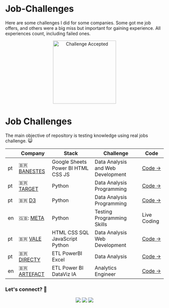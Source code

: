 # Job-Challenges
Here are some challenges I did for some companies. Some got me job offers, and others were a big miss but important for gaining experience. All experiences count, including failed ones.
<p align="center"><img src="https://media.tenor.com/zA-zNlag2O4AAAAi/meme.gif" alt="Challenge Accepted" width="200"></p>

# Job Challenges

The main objective of repository is testing knowledge using real jobs challenge. :smiley_cat:


|      | Company                                              | Stack                                         | Challenge                                                     |     Code                                                    |
| ---- | ------------------------------------------------------------------- | --------------------------------------------- | --------------------------------------------------------------------------------------- | ------------------------------------------------------------------------------- |
| pt   | :brazil: [BANESTES](https://www.banestes.com.br/)            |   Google Sheets Power BI HTML  CSS  JS         | Data Analysis and Web Development                | [Code →](https://github.com/Raii-Azevedo/banestes)      |
| pt   | :brazil: [TARGET](https://targetsistemas.com.br/filiais)            |   Python        | Data Analysis Programming             | [Code →](https://github.com/Raii-Azevedo/Target/tree/master)  |
| pt   | :brazil: [D3](https://www.d3.do/)            |   Python        | Data Analysis Programming             | [Code →](https://github.com/Raii-Azevedo/D3-Challenge)  |
| en   | 🇬🇧: [META](https://about.meta.com/)            |   Python        | Testing Programming Skills             | Live Coding  |
| pt   | :brazil: [VALE](https://vale.com/pt/)            |   HTML CSS SQL JavaScript Python      | Data Analysis Web Development         | [Code →](https://github.com/Raii-Azevedo/Webwall)  |
| pt   | :brazil: [DIRECTY](https://directy.com.br/)            |   ETL PowerBI Excel      | Data Analysis       | [Code →](https://github.com/Raii-Azevedo/ProjetosBI/tree/master/Desafio%20Metas%20x%20Vendas)|
| en   | :brazil: [ARTEFACT](https://www.artefact.com/pt-br/)         | ETL Power BI DataViz IA  | Analytics Engineer | [Code →](https://github.com/Raii-Azevedo/ProjetosBI/blob/master/Ra%C3%ADssa%20Azevedo%20-%20Analytics%20Engineer%20Brazil.zip)|



### Let's connect? 🤝
  <div>
    <p align="center">
      <a href="https://www.linkedin.com/in/raissa-azevedo-555893120/"><img src="https://img.shields.io/badge/linkedin-%230077B5.svg?style=for-the-badge&logo=linkedin&logoColor=white"/></a>
      <a href="https://www.youtube.com/channel/UCEKsppYChQTSNh-OMHgrdWQ"><img src="https://img.shields.io/badge/YouTube-%23FF0000.svg?style=for-the-badge&logo=YouTube&logoColor=white"/></a>     
      <a href="https://www.instagram.com/raiissa.azevedo/"><img src="https://img.shields.io/badge/Instagram-%23E4405F.svg?style=for-the-badge&logo=Instagram&logoColor=white"/></a>
  </p> </div></div>
</div>
